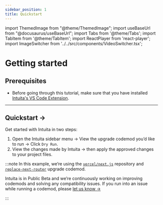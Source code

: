 ```yaml
---
sidebar_position: 1
title: Quickstart
---
```


import ThemedImage from "@theme/ThemedImage";
import useBaseUrl from "@docusaurus/useBaseUrl";
import Tabs from '@theme/Tabs';
import TabItem from '@theme/TabItem';
import ReactPlayer from 'react-player';
import ImageSwitcher from '../../src/components/VideoSwitcher.tsx';


# Getting started

## Prerequisites

- Before going through this tutorial, make sure that you have installed [Intuita's VS Code Extension](https://marketplace.visualstudio.com/items?itemName=Intuita.intuita-vscode-extension).

---

## Quickstart →


Get started with Intuita in two steps:

1. Open the Intuita sidebar menu → View the upgrade codemod you’d like to run → Click `Dry Run`.
2. View the changes made by Intuita → then apply the approved changes to your project files.

<ImageSwitcher 
lightImageSrc="/img/docs/getting-started/getting-started-light.mp4"
darkImageSrc="/img/docs/getting-started/getting-started-dark.mp4"/>


:::note
In this example, we’re using the [`vercel/next.js`](https://github.com/vercel/next.js) repository and [`replace-next-router`](https://github.com/intuita-inc/codemod-registry/tree/main/codemods/ts-morph/next/13/replace-next-router) upgrade codemod.

Intuita is in Public Beta and we’re continuously working on improving codemods and solving any compatibility issues.
If you run into an issue while running a codemod, please [let us know →](https://feedback.intuita.io/feature-requests-and-bugs)

:::


